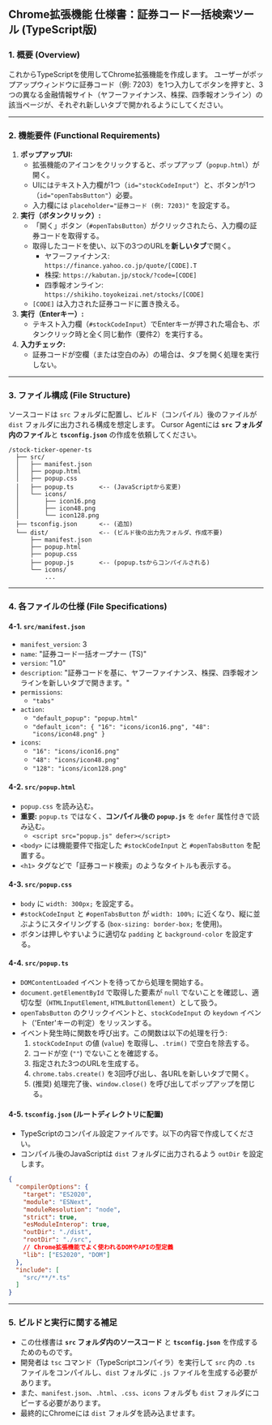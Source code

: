 ## Chrome拡張機能 仕様書：証券コード一括検索ツール (TypeScript版)

### 1\. 概要 (Overview)

これからTypeScriptを使用してChrome拡張機能を作成します。
ユーザーがポップアップウィンドウに証券コード（例: 7203）を1つ入力してボタンを押すと、3つの異なる金融情報サイト（ヤフーファイナンス、株探、四季報オンライン）の該当ページが、それぞれ新しいタブで開かれるようにしてください。

-----

### 2\. 機能要件 (Functional Requirements)

1.  **ポップアップUI:**
      * 拡張機能のアイコンをクリックすると、ポップアップ（`popup.html`）が開く。
      * UIにはテキスト入力欄が1つ（`id="stockCodeInput"`）と、ボタンが1つ（`id="openTabsButton"`）必要。
      * 入力欄には `placeholder="証券コード (例: 7203)"` を設定する。
2.  **実行（ボタンクリック）:**
      * 「開く」ボタン（`#openTabsButton`）がクリックされたら、入力欄の証券コードを取得する。
      * 取得したコードを使い、以下の3つのURLを**新しいタブ**で開く。
          * ヤフーファイナンス: `https://finance.yahoo.co.jp/quote/[CODE].T`
          * 株探: `https://kabutan.jp/stock/?code=[CODE]`
          * 四季報オンライン: `https://shikiho.toyokeizai.net/stocks/[CODE]`
      * `[CODE]` は入力された証券コードに置き換える。
3.  **実行（Enterキー）:**
      * テキスト入力欄（`#stockCodeInput`）でEnterキーが押された場合も、ボタンクリック時と全く同じ動作（要件2）を実行する。
4.  **入力チェック:**
      * 証券コードが空欄（または空白のみ）の場合は、タブを開く処理を実行しない。

-----

### 3\. ファイル構成 (File Structure)

ソースコードは `src` フォルダに配置し、ビルド（コンパイル）後のファイルが `dist` フォルダに出力される構成を想定します。
Cursor Agentには **`src` フォルダ内のファイル**と **`tsconfig.json`** の作成を依頼してください。

```
/stock-ticker-opener-ts
  ├── src/
  │   ├── manifest.json
  │   ├── popup.html
  │   ├── popup.css
  │   ├── popup.ts       <-- (JavaScriptから変更)
  │   └── icons/
  │       ├── icon16.png
  │       ├── icon48.png
  │       └── icon128.png
  ├── tsconfig.json      <-- (追加)
  └── dist/              <-- (ビルド後の出力先フォルダ、作成不要)
      ├── manifest.json
      ├── popup.html
      ├── popup.css
      ├── popup.js       <-- (popup.tsからコンパイルされる)
      └── icons/
          ...
```

-----

### 4\. 各ファイルの仕様 (File Specifications)

#### 4-1. `src/manifest.json`

  * `manifest_version`: 3
  * `name`: "証券コード一括オープナー (TS)"
  * `version`: "1.0"
  * `description`: "証券コードを基に、ヤフーファイナンス、株探、四季報オンラインを新しいタブで開きます。"
  * `permissions`:
      * `"tabs"`
  * `action`:
      * `"default_popup": "popup.html"`
      * `"default_icon": { "16": "icons/icon16.png", "48": "icons/icon48.png" }`
  * `icons`:
      * `"16": "icons/icon16.png"`
      * `"48": "icons/icon48.png"`
      * `"128": "icons/icon128.png"`

#### 4-2. `src/popup.html`

  * `popup.css` を読み込む。
  * **重要:** `popup.ts` ではなく、**コンパイル後の `popup.js`** を `defer` 属性付きで読み込む。
      * `<script src="popup.js" defer></script>`
  * `<body>` には機能要件で指定した `#stockCodeInput` と `#openTabsButton` を配置する。
  * `<h1>` タグなどで「証券コード検索」のようなタイトルも表示する。

#### 4-3. `src/popup.css`

  * `body` に `width: 300px;` を設定する。
  * `#stockCodeInput` と `#openTabsButton` が `width: 100%;` に近くなり、縦に並ぶようにスタイリングする (`box-sizing: border-box;` を使用)。
  * ボタンは押しやすいように適切な `padding` と `background-color` を設定する。

#### 4-4. `src/popup.ts`

  * `DOMContentLoaded` イベントを待ってから処理を開始する。
  * `document.getElementById` で取得した要素が `null` でないことを確認し、適切な型（`HTMLInputElement`, `HTMLButtonElement`）として扱う。
  * `openTabsButton` のクリックイベントと、`stockCodeInput` の `keydown` イベント（'Enter'キーの判定）をリッスンする。
  * イベント発生時に関数を呼び出す。この関数は以下の処理を行う:
    1.  `stockCodeInput` の値 (`value`) を取得し、`.trim()` で空白を除去する。
    2.  コードが空 (`""`) でないことを確認する。
    3.  指定された3つのURLを生成する。
    4.  `chrome.tabs.create()` を3回呼び出し、各URLを新しいタブで開く。
    5.  (推奨) 処理完了後、`window.close()` を呼び出してポップアップを閉じる。

#### 4-5. `tsconfig.json` (ルートディレクトリに配置)

  * TypeScriptのコンパイル設定ファイルです。以下の内容で作成してください。
  * コンパイル後のJavaScriptは `dist` フォルダに出力されるよう `outDir` を設定します。

<!-- end list -->

```json
{
  "compilerOptions": {
    "target": "ES2020",
    "module": "ESNext",
    "moduleResolution": "node",
    "strict": true,
    "esModuleInterop": true,
    "outDir": "./dist",
    "rootDir": "./src",
    // Chrome拡張機能でよく使われるDOMやAPIの型定義
    "lib": ["ES2020", "DOM"]
  },
  "include": [
    "src/**/*.ts"
  ]
}
```

-----

### 5\. ビルドと実行に関する補足

  * この仕様書は **`src` フォルダ内のソースコード** と **`tsconfig.json`** を作成するためのものです。
  * 開発者は `tsc` コマンド（TypeScriptコンパイラ）を実行して `src` 内の `.ts` ファイルをコンパイルし、`dist` フォルダに `.js` ファイルを生成する必要があります。
  * また、`manifest.json`、`.html`、`.css`、`icons` フォルダも `dist` フォルダにコピーする必要があります。
  * 最終的にChromeには `dist` フォルダを読み込ませます。

